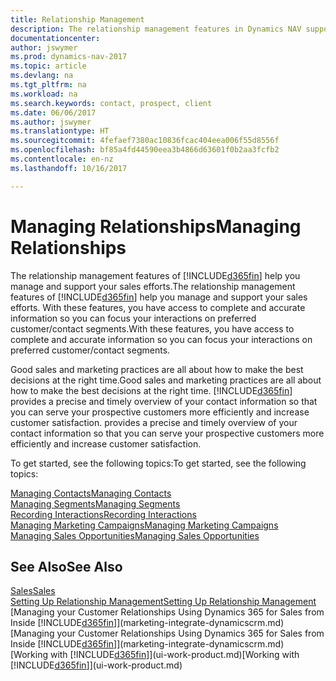 ```yaml
---
title: Relationship Management
description: The relationship management features in Dynamics NAV support your sales efforts and let you access information about contacts and prospects so you can serve customers efficiently.
documentationcenter: 
author: jswymer
ms.prod: dynamics-nav-2017
ms.topic: article
ms.devlang: na
ms.tgt_pltfrm: na
ms.workload: na
ms.search.keywords: contact, prospect, client
ms.date: 06/06/2017
ms.author: jswymer
ms.translationtype: HT
ms.sourcegitcommit: 4fefaef7380ac10836fcac404eea006f55d8556f
ms.openlocfilehash: bf85a4fd44590eea3b4866d63601f0b2aa3fcfb2
ms.contentlocale: en-nz
ms.lasthandoff: 10/16/2017

---
```

# <a name="managing-relationships"></a><span data-ttu-id="3d963-103">Managing Relationships</span><span class="sxs-lookup"><span data-stu-id="3d963-103">Managing Relationships</span></span>
<span data-ttu-id="3d963-104">The relationship management features of [!INCLUDE[d365fin](includes/d365fin_md.md)] help you manage and support your sales efforts.</span><span class="sxs-lookup"><span data-stu-id="3d963-104">The relationship management features of [!INCLUDE[d365fin](includes/d365fin_md.md)] help you manage and support your sales efforts.</span></span> <span data-ttu-id="3d963-105">With these features, you have access to complete and accurate information so you can focus your interactions on preferred customer/contact segments.</span><span class="sxs-lookup"><span data-stu-id="3d963-105">With these features, you have access to complete and accurate information so you can focus your interactions on preferred customer/contact segments.</span></span>

<span data-ttu-id="3d963-106">Good sales and marketing practices are all about how to make the best decisions at the right time.</span><span class="sxs-lookup"><span data-stu-id="3d963-106">Good sales and marketing practices are all about how to make the best decisions at the right time.</span></span> [!INCLUDE[d365fin](includes/d365fin_md.md)]<span data-ttu-id="3d963-107"> provides a precise and timely overview of your contact information so that you can serve your prospective customers more efficiently and increase customer satisfaction.</span><span class="sxs-lookup"><span data-stu-id="3d963-107"> provides a precise and timely overview of your contact information so that you can serve your prospective customers more efficiently and increase customer satisfaction.</span></span>

<span data-ttu-id="3d963-108">To get started, see the following topics:</span><span class="sxs-lookup"><span data-stu-id="3d963-108">To get started, see the following topics:</span></span>

[<span data-ttu-id="3d963-109">Managing Contacts</span><span class="sxs-lookup"><span data-stu-id="3d963-109">Managing Contacts</span></span>](marketing-contacts.md)  
[<span data-ttu-id="3d963-110">Managing Segments</span><span class="sxs-lookup"><span data-stu-id="3d963-110">Managing Segments</span></span>](marketing-segments.md)  
[<span data-ttu-id="3d963-111">Recording Interactions</span><span class="sxs-lookup"><span data-stu-id="3d963-111">Recording Interactions</span></span>](marketing-interactions.md)  
[<span data-ttu-id="3d963-112">Managing Marketing Campaigns</span><span class="sxs-lookup"><span data-stu-id="3d963-112">Managing Marketing Campaigns</span></span>](marketing-campaigns.md)  
[<span data-ttu-id="3d963-113">Managing Sales Opportunities</span><span class="sxs-lookup"><span data-stu-id="3d963-113">Managing Sales Opportunities</span></span>](marketing-manage-sales-opportunities.md)

## <a name="see-also"></a><span data-ttu-id="3d963-114">See Also</span><span class="sxs-lookup"><span data-stu-id="3d963-114">See Also</span></span>
[<span data-ttu-id="3d963-115">Sales</span><span class="sxs-lookup"><span data-stu-id="3d963-115">Sales</span></span>](sales-manage-sales.md)  
[<span data-ttu-id="3d963-116">Setting Up Relationship Management</span><span class="sxs-lookup"><span data-stu-id="3d963-116">Setting Up Relationship Management</span></span>](marketing-setup-marketing.md)  
<span data-ttu-id="3d963-117">[Managing your Customer Relationships Using Dynamics 365 for Sales from Inside [!INCLUDE[d365fin](includes/d365fin_md.md)]](marketing-integrate-dynamicscrm.md)</span><span class="sxs-lookup"><span data-stu-id="3d963-117">[Managing your Customer Relationships Using Dynamics 365 for Sales from Inside [!INCLUDE[d365fin](includes/d365fin_md.md)]](marketing-integrate-dynamicscrm.md)</span></span>  
<span data-ttu-id="3d963-118">[Working with [!INCLUDE[d365fin](includes/d365fin_md.md)]](ui-work-product.md)</span><span class="sxs-lookup"><span data-stu-id="3d963-118">[Working with [!INCLUDE[d365fin](includes/d365fin_md.md)]](ui-work-product.md)</span></span>  

